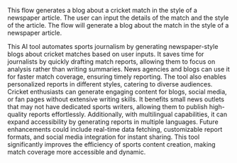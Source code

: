 This flow generates a blog about a cricket match in the style of a newspaper article.
The user can input the details of the match and the style of the article.
The flow will generate a blog about the match in the style of a newspaper article.

This AI tool automates sports journalism by generating newspaper-style blogs about cricket matches based on user inputs.
It saves time for journalists by quickly drafting match reports, allowing them to focus on analysis rather than writing summaries.
News agencies and blogs can use it for faster match coverage, ensuring timely reporting.
The tool also enables personalized reports in different styles, catering to diverse audiences.
Cricket enthusiasts can generate engaging content for blogs, social media, or fan pages without extensive writing skills.
It benefits small news outlets that may not have dedicated sports writers, allowing them to publish high-quality reports effortlessly.
Additionally, with multilingual capabilities, it can expand accessibility by generating reports in multiple languages.
Future enhancements could include real-time data fetching, customizable report formats, and social media integration for instant sharing.
This tool significantly improves the efficiency of sports content creation, making match coverage more accessible and dynamic.

